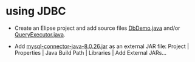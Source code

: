 # using JDBC

* Create an Elipse project and add source files
  [DbDemo.java](java/DbDemo.java) and/or
  [QueryExecutor.java](java/QueryExecutor.java).

* Add
  [mysql-connector-java-8.0.26.jar](java/mysql-connector-java-8.0.26.jar)
  as an external JAR file: Project | Properties | Java Build Path |
  Libraries | Add External JARs...
